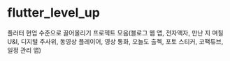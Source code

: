 # flutter_level_up

플러터 현업 수준으로 끌어올리기 프로젝트 모음(블로그 웹 앱, 전자액자, 만난 지 며칠 U&I, 디지털 주사위, 동영상 플레이어, 영상 통화, 오늘도 출첵, 포토 스티커, 코팩튜브, 일정 관리 앱)



